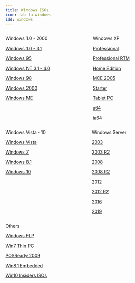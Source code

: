 ```yaml
---
title: Windows ISOs
icon: fab fa-windows
idd: windows
---
```

<div class="columns">
<div class="column">
  <p class="title" id="{{page.idd}}">
    Windows 1.0 - 2000
  </p>
  <a class="button  is-rounded" href="https://mega.nz/#F!rMNQFIqB!kVUiDuv7n5_A59t0NBKd9A">
    <span class="icon is-small"><i class="fas fa-download"></i></span>
    <p>Windows 1.0 - 3.1</p>
  </a>
  <a class="button  is-rounded" href="https://mega.nz/#F!2JlWSQJK!P7Vbac3ldKHgGNhFrfFRnA">
    <span class="icon is-small"><i class="fas fa-download"></i></span>
    <p>Windows 95</p>
  </a>
  <a class="button  is-rounded" href="https://mega.nz/#F!KIsiiABB!ncHdEqur9O7pqy-DPnxKaw">
    <span class="icon is-small"><i class="fas fa-download"></i></span>
    <p>Windows NT 3.1 - 4.0</p>
  </a>
  <a class="button  is-rounded" href="https://mega.nz/#F!HZlE1QRY!hekoJOLKx80uYtQceGgWbQ">
    <span class="icon is-small"><i class="fas fa-download"></i></span>
    <p>Windows 98</p>
  </a>
  <a class="button  is-rounded" href="https://mega.nz/#!LYVmiSBS!rF_DFLuyIkkGF86FV7NE8k34hIFjQlBoCbf0XvcA7mM">
    <span class="icon is-small"><i class="fas fa-download"></i></span>
    <p>Windows 2000</p>
  </a>
  <a class="button  is-rounded" href="https://mega.nz/#!DYUWjQ5Y!sFD0g1aDyhMwUxo7ZkkZm-enk0Ux-NTeziBw6wR8YY4">
    <span class="icon is-small"><i class="fas fa-download"></i></span>
    <p>Windows ME</p>
  </a>
</div>

<div class="column">
  <p class="title">
    Windows XP <a href="https://en.wikipedia.org/wiki/Windows_XP"><i  class="subtitle fas fa-question-circle"></i></a>
  </p>
  <a class="button  is-rounded" href="https://mega.nz/#!nE0xGRaC!L9ggqL7hRcm-2K7OszrDDCaGivPy9FsZdCfyaHcwGHE">
    <span class="icon is-small"><i class="fas fa-download"></i></span>
    <p>Professional</p>
  </a>
  <a class="button  is-rounded" href="https://mega.nz/#!Dc8iHYbC!Bzq-MccyHuSEUdomRXO72UH9kXRMqAu3jV2gD-iHfAI">
    <span class="icon is-small"><i class="fas fa-download"></i></span>
    <p>Professional RTM</p>
  </a>
  <a class="button  is-rounded" href="https://mega.nz/#!yBlEkYQI!phcBWeLHEkZ0Iiiufna5X72epw6YbbY3lXJtbmOWztE">
    <span class="icon is-small"><i class="fas fa-download"></i></span>
    <p>Home Edition</p>
  </a>
  <a class="button  is-rounded" href="https://mega.nz/#!GBk2RAhY!iAxvUty-65shTZVZWLB08VPryvBrUXAbOv7YYA7h6Ik">
    <span class="icon is-small"><i class="fas fa-download"></i></span>
    <p>MCE 2005</p>
  </a>
  <a class="button  is-rounded" href="https://mega.nz/#!Dd9ATSaK!XgVZoSZ601CqN6bNjcak0mCI2acM3ha03i9C1xMO9ZU">
    <span class="icon is-small"><i class="fas fa-download"></i></span>
    <p>Starter</p>
  </a>
  <a class="button  is-rounded" href="https://mega.nz/#!Ld0mRKoa!hmNxF3YiaAcjS7Fwp8iDICIBUn9keklgVhK0ovFIyhw">
    <span class="icon is-small"><i class="fas fa-download"></i></span>
    <p>Tablet PC</p>
  </a>
  <a class="button  is-rounded" href="https://mega.nz/#!DQkWRICR!_0zKVmK6vVMfE8THixNMKjJXARV7TMBpeIr_LTGLInE">
    <span class="icon is-small"><i class="fas fa-download"></i></span>
    <p>x64</p>
  </a>
  <a class="button  is-rounded" href="https://mega.nz/#!rB1URA7a!740BLUV2IOSrbeyHXHzRbAAXRqJ2QVKn9RY_nGQCoTU">
    <span class="icon is-small"><i class="fas fa-download"></i></span>
    <p>ia64</p>
  </a>
</div>
</div>

<div class="columns">
<div class="column">
  <p class="title">
    Windows Vista - 10
  </p>
  <a class="button  is-rounded" href="https://mega.nz/#!Gc1mmK5Z!p3Jcew0SAuIzhF3-nmCcSPZ4mPcPc4scF7YzdBn1ZRQF">
    <span class="icon is-small"><i class="fas fa-download"></i></span>
    <p>Windows Vista</p>
  </a>
  <a class="button  is-rounded" href="https://www.microsoft.com/en-us/software-download/windows7">
    <span class="icon is-small"><i class="fas fa-external-link-alt"></i></span>
    <p>Windows 7</p>
  </a>
  <a class="button  is-rounded" href="https://www.microsoft.com/en-us/software-download/windows8ISO">
    <span class="icon is-small"><i class="fas fa-external-link-alt"></i></span>
    <p>Windows 8.1</p>
  </a>
  <a class="button  is-rounded" href="https://www.microsoft.com/en-us/software-download/windows10">
    <span class="icon is-small"><i class="fas fa-external-link-alt"></i></span>
    <p>Windows 10</p>
  </a>
</div>

<div class="column">
  <p class="title">
    Windows Server <a href="https://en.wikipedia.org/wiki/Windows_Server"><i  class="subtitle fas fa-question-circle"></i></a>
  </p>
  <a class="button  is-rounded" href="https://mega.nz/#!bZNgECrQ!KOhof733PHTjGod8QVDRr5eUvhJviYpeg2E-C8vixLw">
    <span class="icon is-small"><i class="fas fa-download"></i></span>
    <p>2003</p>
  </a>
  <a class="button  is-rounded" href="https://mega.nz/#!KIcG3IJT!xnsugXsBuSvPDwVBC1LrYf5tLktae5mcnTz-dRiYW5Y">
    <span class="icon is-small"><i class="fas fa-download"></i></span>
    <p>2003 R2</p>
  </a>
  <a class="button  is-rounded" href="https://www.microsoft.com/en-us/download/details.aspx?id=5023">
    <span class="icon is-small"><i class="fas fa-external-link-alt"></i></span>
    <p>2008</p>
  </a>
  <a class="button  is-rounded" href="https://www.microsoft.com/en-us/download/details.aspx?id=11093">
    <span class="icon is-small"><i class="fas fa-external-link-alt"></i></span>
    <p>2008 R2</p>
  </a>
  <a class="button  is-rounded" href="https://www.microsoft.com/en-us/evalcenter/evaluate-windows-server-2012">
    <span class="icon is-small"><i class="fas fa-external-link-alt"></i></span>
    <p>2012</p>
  </a>
  <a class="button  is-rounded" href="https://www.microsoft.com/en-us/evalcenter/evaluate-windows-server-2012-r2">
    <span class="icon is-small"><i class="fas fa-external-link-alt"></i></span>
    <p>2012 R2</p>
  </a>
  <a class="button  is-rounded" href="https://www.microsoft.com/en-us/evalcenter/evaluate-windows-server-2016">
    <span class="icon is-small"><i class="fas fa-external-link-alt"></i></span>
    <p>2016</p>
  </a>
  <a class="button  is-rounded" href="https://www.microsoft.com/en-us/evalcenter/evaluate-windows-server-2019">
    <span class="icon is-small"><i class="fas fa-external-link-alt"></i></span>
    <p>2019</p>
  </a>
</div>
</div>
<div>
  <p class="title">
    Others
  </p>
  <a class="button  is-rounded" href="https://mega.nz/#!zUUiBaxK!_X1MJzmY0xIGv1xqv8Bgxa4Q_A9o5WMODltgs6RqHEs">
    <span class="icon is-small"><i class="fas fa-download"></i></span>
    <p>Windows FLP</p>
  </a>
  <a class="button  is-rounded" href="https://mega.nz/#!qB9xVCLZ!eTfZ34xOPcXoH2wnJIHNUBVYD4Uc6DZS4xU_99tDZWw">
    <span class="icon is-small"><i class="fas fa-download"></i></span>
    <p>Win7 Thin PC</p>
  </a>
    <a class="button  is-rounded" href="https://www.microsoft.com/en-us/download/details.aspx?id=11196">
    <span class="icon is-small"><i class="fas fa-external-link-alt"></i></span>
    <p>POSReady 2009</p>
  </a>
  <a class="button  is-rounded" href="https://www.microsoft.com/en-us/download/details.aspx?id=40745">
    <span class="icon is-small"><i class="fas fa-external-link-alt"></i></span>
    <p>Win8.1 Embedded</p>
  </a>
  <a class="button  is-rounded" href="https://www.microsoft.com/en-us/software-download/windowsinsiderpreviewadvanced">
    <span class="icon is-small"><i class="fas fa-external-link-alt"></i></span>
    <p>Win10 Insiders ISOs</p>
  </a>
</div>